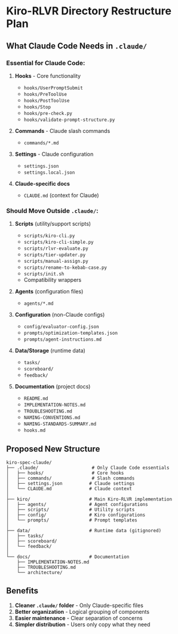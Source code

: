 # Kiro-RLVR Directory Restructure Plan

## What Claude Code Needs in `.claude/`

### Essential for Claude Code:
1. **Hooks** - Core functionality
   - `hooks/UserPromptSubmit`
   - `hooks/PreToolUse`
   - `hooks/PostToolUse`
   - `hooks/Stop`
   - `hooks/pre-check.py`
   - `hooks/validate-prompt-structure.py`

2. **Commands** - Claude slash commands
   - `commands/*.md`

3. **Settings** - Claude configuration
   - `settings.json`
   - `settings.local.json`

4. **Claude-specific docs**
   - `CLAUDE.md` (context for Claude)

### Should Move Outside `.claude/`:

1. **Scripts** (utility/support scripts)
   - `scripts/kiro-cli.py`
   - `scripts/kiro-cli-simple.py`
   - `scripts/rlvr-evaluate.py`
   - `scripts/tier-updater.py`
   - `scripts/manual-assign.py`
   - `scripts/rename-to-kebab-case.py`
   - `scripts/init.sh`
   - Compatibility wrappers

2. **Agents** (configuration files)
   - `agents/*.md`

3. **Configuration** (non-Claude configs)
   - `config/evaluator-config.json`
   - `prompts/optimization-templates.json`
   - `prompts/agent-instructions.md`

4. **Data/Storage** (runtime data)
   - `tasks/`
   - `scoreboard/`
   - `feedback/`

5. **Documentation** (project docs)
   - `README.md`
   - `IMPLEMENTATION-NOTES.md`
   - `TROUBLESHOOTING.md`
   - `NAMING-CONVENTIONS.md`
   - `NAMING-STANDARDS-SUMMARY.md`
   - `hooks.md`

## Proposed New Structure

```
kiro-spec-claude/
├── .claude/                    # Only Claude Code essentials
│   ├── hooks/                  # Core hooks
│   ├── commands/               # Slash commands
│   ├── settings.json          # Claude settings
│   └── CLAUDE.md              # Claude context
│
├── kiro/                      # Main Kiro-RLVR implementation
│   ├── agents/                # Agent configurations
│   ├── scripts/               # Utility scripts
│   ├── config/                # Kiro configurations
│   └── prompts/               # Prompt templates
│
├── data/                      # Runtime data (gitignored)
│   ├── tasks/
│   ├── scoreboard/
│   └── feedback/
│
└── docs/                      # Documentation
    ├── IMPLEMENTATION-NOTES.md
    ├── TROUBLESHOOTING.md
    └── architecture/
```

## Benefits

1. **Cleaner `.claude/` folder** - Only Claude-specific files
2. **Better organization** - Logical grouping of components
3. **Easier maintenance** - Clear separation of concerns
4. **Simpler distribution** - Users only copy what they need